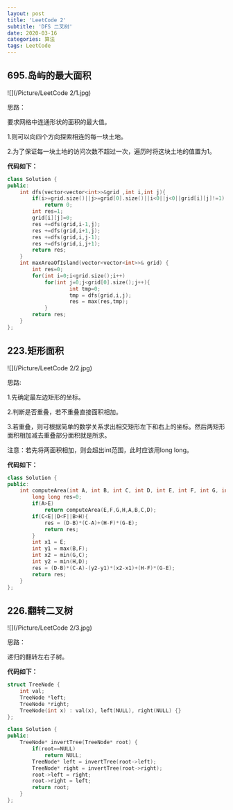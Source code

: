 ```yaml
---
layout: post
title: 'LeetCode 2'
subtitle: 'DFS 二叉树'
date: 2020-03-16
categories: 算法
tags: LeetCode
---
```


## 695.岛屿的最大面积

![](/Picture/LeetCode 2/1.jpg)

思路：

要求网格中连通形状的面积的最大值。

   1.则可以向四个方向探索相连的每一块土地。

   2.为了保证每一块土地的访问次数不超过一次，遍历时将这块土地的值置为1。

**代码如下：**

```cpp
class Solution {
public:
	int dfs(vector<vector<int>>&grid ,int i,int j){
		if(i>=grid.size()||j>=grid[0].size()||i<0||j<0||grid[i][j]!=1)
			return 0;
		int res=1;
		grid[i][j]=0;
		res +=dfs(grid,i-1,j);
		res +=dfs(grid,i+1,j);
		res +=dfs(grid,i,j-1);
		res +=dfs(grid,i,j+1);
		return res;
	}
    int maxAreaOfIsland(vector<vector<int>>& grid) {
    	int res=0;
    	for(int i=0;i<grid.size();i++)
    		for(int j=0;j<grid[0].size();j++){
                    int tmp=0;
                    tmp = dfs(grid,i,j);
                    res = max(res,tmp);
            }
    	return res;
    }
};
```

## 223.矩形面积

![](/Picture/LeetCode 2/2.jpg)

思路:

1.先确定最左边矩形的坐标。

2.判断是否重叠，若不重叠直接面积相加。

3.若重叠，则可根据简单的数学关系求出相交矩形左下和右上的坐标。然后两矩形面积相加减去重叠部分面积就是所求。

注意：若先将两面积相加，则会超出int范围，此时应该用long long。

**代码如下：**

```cpp
class Solution {
public:
    int computeArea(int A, int B, int C, int D, int E, int F, int G, int H) {
        long long res=0;
    	if(A>E)
    		return computeArea(E,F,G,H,A,B,C,D);
    	if(C<E||D<F||B>H){
    		res = (D-B)*(C-A)+(H-F)*(G-E);
    		return res;
    	}
    	int x1 = E;
    	int y1 = max(B,F);
    	int x2 = min(G,C);
    	int y2 = min(H,D);
    	res = (D-B)*(C-A)-(y2-y1)*(x2-x1)+(H-F)*(G-E);
    	return res;
    }
};
```

## 226.翻转二叉树

![](/Picture/LeetCode 2/3.jpg)

思路：

递归的翻转左右子树。

**代码如下：**

```cpp
struct TreeNode {
    int val;
    TreeNode *left;
    TreeNode *right;
    TreeNode(int x) : val(x), left(NULL), right(NULL) {}
};

class Solution {
public:
    TreeNode* invertTree(TreeNode* root) {
    	if(root==NULL)
    		return NULL;
    	TreeNode* left = invertTree(root->left);
    	TreeNode* right = invertTree(root->right);
    	root->left = right;
    	root->right = left;
    	return root;
    }
};
```